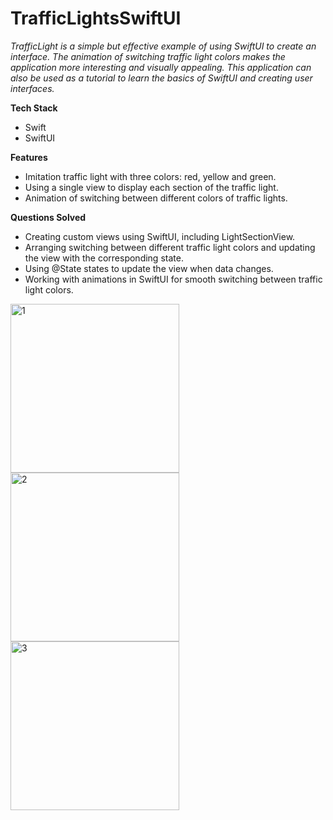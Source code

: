 # TrafficLightsSwiftUI

*TrafficLight is a simple but effective example of using SwiftUI to create an interface. The animation of switching traffic light colors makes the application more interesting and visually appealing. This application can also be used as a tutorial to learn the basics of SwiftUI and creating user interfaces.*

**Tech Stack**

- Swift
- SwiftUI

**Features**

- Imitation traffic light with three colors: red, yellow and green.
- Using a single view to display each section of the traffic light.
- Animation of switching between different colors of traffic lights.

**Questions Solved**

- Creating custom views using SwiftUI, including LightSectionView.
- Arranging switching between different traffic light colors and updating the view with the corresponding state.
- Using @State states to update the view when data changes.
- Working with animations in SwiftUI for smooth switching between traffic light colors.

<img width="270" alt="1" src="https://github.com/Lepiozdyx/TrafficLightsSwiftUI/assets/24369933/9e1859c8-32d2-4208-874b-713dcfa146ea">
<img width="270" alt="2" src="https://github.com/Lepiozdyx/TrafficLightsSwiftUI/assets/24369933/76cb7e28-28f8-4d6e-81eb-c5e481a1190d">
<img width="270" alt="3" src="https://github.com/Lepiozdyx/TrafficLightsSwiftUI/assets/24369933/9f072b2c-ca65-461d-8d7b-96e77d1092e8">
